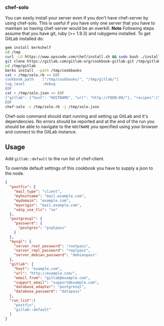 ### chef-solo

You can easily install your server even if you don't have chef-server by using chef-solo.
This is useful if you have only one server that you have to maintain so having chef-server would be an overkill.
**Note** Following steps assume that you have git, ruby (>= 1.9.3) and rubygems installed.
To get GitLab installed do:

```bash
gem install berkshelf
cd /tmp
curl -LO https://www.opscode.com/chef/install.sh && sudo bash ./install.sh -v 11.4.4
git clone https://gitlab.com/gitlab-org/cookbook-gitlab.git /tmp/gitlab
cd /tmp/gitlab
berks install --path /tmp/cookbooks
cat > /tmp/solo.rb << EOF
cookbook_path    ["/tmp/cookbooks/", "/tmp/gitlab/"]
log_level        :debug
EOF
cat > /tmp/solo.json << EOF
{"gitlab": {"host": "HOSTNAME", "url": "http://FQDN:80/"}, "recipes":["gitlab::default"]}
EOF
chef-solo -c /tmp/solo.rb -j /tmp/solo.json
```
Chef-solo command should start running and setting up GitLab and it's dependencies.
No errors should be reported and at the end of the run you should be able to navigate to the
`HOSTNAME` you specified using your browser and connect to the GitLab instance.

## Usage

Add `gitlab::default` to the run list of chef-client.

To override default settings of this cookbook you have to supply a json to the node.

```json
{
  "postfix": {
    "mail_type": "client",
    "myhostname": "mail.example.com",
    "mydomain": "example.com",
    "myorigin": "mail.example.com",
    "smtp_use_tls": "no"
  },
  "postgresql": {
    "password": {
      "postgres": "psqlpass"
    }
  },
  "mysql": {
    "server_root_password": "rootpass",
    "server_repl_password": "replpass",
    "server_debian_password": "debianpass"
  },
  "gitlab": {
    "host": "example.com",
    "url": "http://example.com/",
    "email_from": "gitlab@example.com",
    "support_email": "support@example.com",
    "database_adapter": "postgresql",
    "database_password": "datapass"
  },
  "run_list":[
    "postfix",
    "gitlab::default"
  ]
}
```
